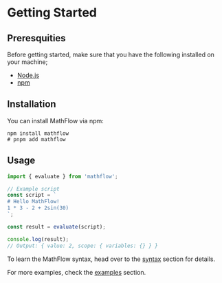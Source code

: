 # Getting Started

## Preresquities

Before getting started, make sure that you have the following installed on your machine;

-   [Node.js](https://nodejs.org)
-   [npm](https://npmjs.org)

## Installation

You can install MathFlow via npm:

```sh:no-line-numbers
npm install mathflow
# pnpm add mathflow
```

## Usage

```js
import { evaluate } from 'mathflow';

// Example script
const script = `
# Hello MathFlow! 
1 * 3 - 2 + 2sin(30)
`;

const result = evaluate(script);

console.log(result);
// Output: { value: 2, scope: { variables: {} } }
```

To learn the MathFlow syntax, head over to the [syntax](syntax) section for details.

For more examples, check the [examples](#examples) section.
